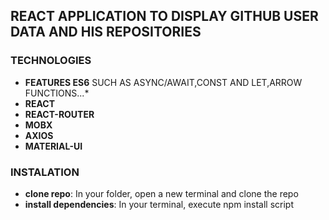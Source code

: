 ## REACT APPLICATION TO DISPLAY GITHUB USER DATA AND HIS REPOSITORIES

### TECHNOLOGIES

* **FEATURES ES6** SUCH AS ASYNC/AWAIT,CONST AND LET,ARROW FUNCTIONS...*
* **REACT**
* **REACT-ROUTER**
* **MOBX**
* **AXIOS**
* **MATERIAL-UI**

### INSTALATION

* **clone repo**: In your folder, open a new terminal and clone the repo
* **install dependencies**: In your terminal, execute npm install script